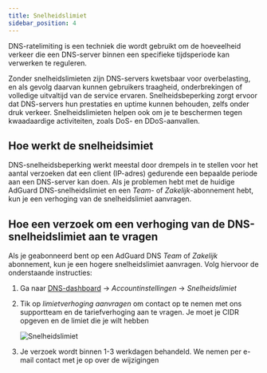 ```yaml
---
title: Snelheidslimiet
sidebar_position: 4
---
```


DNS-ratelimiting is een techniek die wordt gebruikt om de hoeveelheid verkeer die een DNS-server binnen een specifieke tijdsperiode kan verwerken te reguleren.

Zonder snelheidslimieten zijn DNS-servers kwetsbaar voor overbelasting, en als gevolg daarvan kunnen gebruikers traagheid, onderbrekingen of volledige uitvaltijd van de service ervaren. Snelheidsbeperking zorgt ervoor dat DNS-servers hun prestaties en uptime kunnen behouden, zelfs onder druk verkeer. Snelheidslimieten helpen ook om je te beschermen tegen kwaadaardige activiteiten, zoals DoS- en DDoS-aanvallen.

## Hoe werkt de snelheidsimiet

DNS-snelheidsbeperking werkt meestal door drempels in te stellen voor het aantal verzoeken dat een client (IP-adres) gedurende een bepaalde periode aan een DNS-server kan doen. Als je problemen hebt met de huidige AdGuard DNS-snelheidslimiet en een _Team_- of _Zakelijk_-abonnement hebt, kun je een verhoging van de snelheidslimiet aanvragen.

## Hoe een verzoek om een verhoging van de DNS-snelheidslimiet aan te vragen

Als je geabonneerd bent op een AdGuard DNS _Team_ of _Zakelijk_ abonnement, kun je een hogere snelheidslimiet aanvragen. Volg hiervoor de onderstaande instructies:

1. Ga naar [DNS-dashboard](https://adguard-dns.io/dashboard/) → _Accountinstellingen_ → _Snelheidslimiet_

2. Tik op _limietverhoging aanvragen_ om contact op te nemen met ons supportteam en de tariefverhoging aan te vragen. Je moet je CIDR opgeven en de limiet die je wilt hebben

     ![Snelheidslimiet](https://cdn.adtidy.org/content/kb/dns/private/rate_limit.png)

3. Je verzoek wordt binnen 1-3 werkdagen behandeld. We nemen per e-mail contact met je op over de wijzigingen
